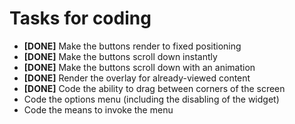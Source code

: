 Tasks for coding
================

* **[DONE]** Make the buttons render to fixed positioning
* **[DONE]** Make the buttons scroll down instantly
* **[DONE]** Make the buttons scroll down with an animation
* **[DONE]** Render the overlay for already-viewed content
* **[DONE]** Code the ability to drag between corners of the screen
* Code the options menu (including the disabling of the widget)
* Code the means to invoke the menu